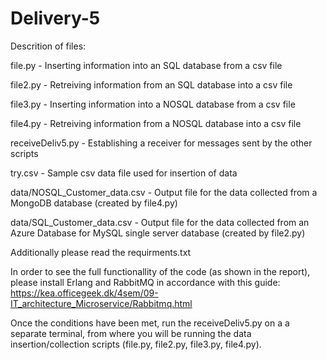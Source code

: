 # Delivery-5

Descrition of files:

file.py - Inserting information into an SQL database from a csv file

file2.py - Retreiving information from an SQL database into a csv file

file3.py - Inserting information into a NOSQL database from a csv file

file4.py - Retreiving information from a NOSQL database into a csv file

receiveDeliv5.py - Establishing a receiver for messages sent by the other scripts

try.csv - Sample csv data file used for insertion of data

data/NOSQL_Customer_data.csv - Output file for the data collected from a MongoDB database (created by file4.py)

data/SQL_Customer_data.csv - Output file for the data collected from an Azure Database for MySQL single server database (created by file2.py)

Additionally please read the requirments.txt

In order to see the full functionallity of the code (as shown in the report), please install Erlang and RabbitMQ in accordance with this guide:
https://kea.officegeek.dk/4sem/09-IT_architecture_Microservice/Rabbitmq.html

Once the conditions have been met, run the receiveDeliv5.py on a a separate terminal, from where you will be running the data insertion/collection scripts (file.py, file2.py, file3.py, file4.py).
